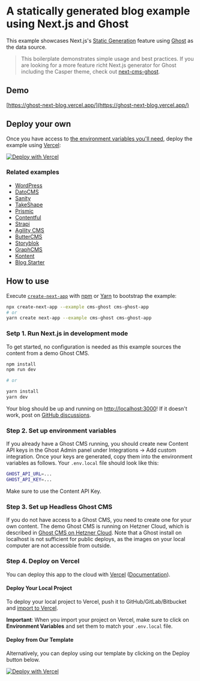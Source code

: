 # A statically generated blog example using Next.js and Ghost

This example showcases Next.js's [Static Generation](https://nextjs.org/docs/basic-features/pages) feature using [Ghost](https://ghost.org/) as the data source.

> This boilerplate demonstrates simple usage and best practices. If you are looking for a more feature richt Next.js generator for Ghost including the Casper theme,
> check out [next-cms-ghost](https://github.com/styxlab/next-cms-ghost).

## Demo

[https://ghost-next-blog.vercel.app/](https://ghost-next-blog.vercel.app/)

## Deploy your own

Once you have access to [the environment variables you'll need](#step-2-set-up-environment-variables), deploy the example using [Vercel](https://vercel.com?utm_source=github&utm_medium=readme&utm_campaign=next-example):

[![Deploy with Vercel](https://vercel.com/button)](https://vercel.com/import/git?c=1&s=https://github.com/vercel/next.js/tree/canary/examples/cms-ghost&env=ghost_BUCKET_SLUG,ghost_READ_KEY,ghost_PREVIEW_SECRET&envDescription=Required%20to%20connect%20the%20app%20with%20ghost&envLink=https://vercel.link/cms-ghost-env)

### Related examples

- [WordPress](/examples/cms-wordpress)
- [DatoCMS](/examples/cms-datocms)
- [Sanity](/examples/cms-sanity)
- [TakeShape](/examples/cms-takeshape)
- [Prismic](/examples/cms-prismic)
- [Contentful](/examples/cms-contentful)
- [Strapi](/examples/cms-strapi)
- [Agility CMS](/examples/cms-agilitycms)
- [ButterCMS](/examples/cms-buttercms)
- [Storyblok](/examples/cms-storyblok)
- [GraphCMS](/examples/cms-graphcms)
- [Kontent](/examples/cms-kontent)
- [Blog Starter](/examples/blog-starter)

## How to use

Execute [`create-next-app`](https://github.com/vercel/next.js/tree/canary/packages/create-next-app) with [npm](https://docs.npmjs.com/cli/init) or [Yarn](https://yarnpkg.com/lang/en/docs/cli/create/) to bootstrap the example:

```bash
npx create-next-app --example cms-ghost cms-ghost-app
# or
yarn create next-app --example cms-ghost cms-ghost-app
```

### Setp 1. Run Next.js in development mode

To get started, no configuration is needed as this example sources the content from a demo Ghost CMS.

```bash
npm install
npm run dev

# or

yarn install
yarn dev
```

Your blog should be up and running on [http://localhost:3000](http://localhost:3000)! If it doesn't work, post on [GitHub discussions](https://github.com/vercel/next.js/discussions).

### Step 2. Set up environment variables

If you already have a Ghost CMS running, you should create new Content API keys in the Ghost Admin panel under Integrations -> Add custom integration.
Once your keys are generated, copy them into the environment variables as follows. Your `.env.local` file should look like this:

```bash
GHOST_API_URL=...
GHOST_API_KEY=...
```

Make sure to use the Content API Key.

### Step 3. Set up Headless Ghost CMS

If you do not have access to a Ghost CMS, you need to create one for your own content. The demo Ghost CMS is running on Hetzner Cloud, which is described in [Ghost CMS on Hetzner Cloud](https://www.jamify.org/2020/04/07/ghost-cms-on-hetzner-cloud/). Note that a Ghost install on localhost is not sufficient for public deploys, as the images on your local computer are not accessible from outside.

### Step 4. Deploy on Vercel

You can deploy this app to the cloud with [Vercel](https://vercel.com?utm_source=github&utm_medium=readme&utm_campaign=next-example) ([Documentation](https://nextjs.org/docs/deployment)).

#### Deploy Your Local Project

To deploy your local project to Vercel, push it to GitHub/GitLab/Bitbucket and [import to Vercel](https://vercel.com/import/git?utm_source=github&utm_medium=readme&utm_campaign=next-example).

**Important**: When you import your project on Vercel, make sure to click on **Environment Variables** and set them to match your `.env.local` file.

#### Deploy from Our Template

Alternatively, you can deploy using our template by clicking on the Deploy button below.

[![Deploy with Vercel](https://vercel.com/button)](https://vercel.com/import/git?c=1&s=https://github.com/vercel/next.js/tree/canary/examples/cms-ghost&env=GHOST_API_URL,GHOST_API_KEY&envDescription=Required%20to%20connect%20the%20app%20with%20ghost&envLink=https://vercel.link/cms-ghost-env)
